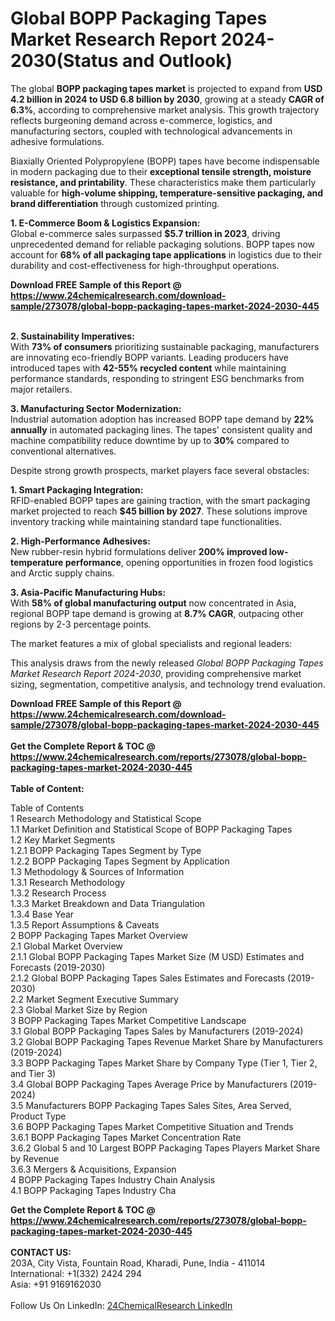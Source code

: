 <h1>Global BOPP Packaging Tapes Market Research Report 2024-2030(Status and Outlook)</h1><p>The global <strong>BOPP packaging tapes market</strong> is projected to expand from <strong>USD 4.2 billion in 2024 to USD 6.8 billion by 2030</strong>, growing at a steady <strong>CAGR of 6.3%</strong>, according to comprehensive market analysis. This growth trajectory reflects burgeoning demand across e-commerce, logistics, and manufacturing sectors, coupled with technological advancements in adhesive formulations.</p><p>Biaxially Oriented Polypropylene (BOPP) tapes have become indispensable in modern packaging due to their <strong>exceptional tensile strength, moisture resistance, and printability</strong>. These characteristics make them particularly valuable for <strong>high-volume shipping, temperature-sensitive packaging, and brand differentiation</strong> through customized printing.</p><p><strong>1. E-Commerce Boom &amp; Logistics Expansion:</strong><br>
Global e-commerce sales surpassed <strong>$5.7 trillion in 2023</strong>, driving unprecedented demand for reliable packaging solutions. BOPP tapes now account for <strong>68% of all packaging tape applications</strong> in logistics due to their durability and cost-effectiveness for high-throughput operations.</p><div><b>Download FREE Sample of this Report @ 
            <a href="https://www.24chemicalresearch.com/download-sample/273078/global-bopp-packaging-tapes-market-2024-2030-445">
            https://www.24chemicalresearch.com/download-sample/273078/global-bopp-packaging-tapes-market-2024-2030-445</a></b></div><br><p><strong>2. Sustainability Imperatives:</strong><br>
With <strong>73% of consumers</strong> prioritizing sustainable packaging, manufacturers are innovating eco-friendly BOPP variants. Leading producers have introduced tapes with <strong>42-55% recycled content</strong> while maintaining performance standards, responding to stringent ESG benchmarks from major retailers.</p><p><strong>3. Manufacturing Sector Modernization:</strong><br>
Industrial automation adoption has increased BOPP tape demand by <strong>22% annually</strong> in automated packaging lines. The tapes' consistent quality and machine compatibility reduce downtime by up to <strong>30%</strong> compared to conventional alternatives.</p><p>Despite strong growth prospects, market players face several obstacles:</p><p><strong>1. Smart Packaging Integration:</strong><br>
RFID-enabled BOPP tapes are gaining traction, with the smart packaging market projected to reach <strong>$45 billion by 2027</strong>. These solutions improve inventory tracking while maintaining standard tape functionalities.</p><p><strong>2. High-Performance Adhesives:</strong><br>
New rubber-resin hybrid formulations deliver <strong>200% improved low-temperature performance</strong>, opening opportunities in frozen food logistics and Arctic supply chains.</p><p><strong>3. Asia-Pacific Manufacturing Hubs:</strong><br>
With <strong>58% of global manufacturing output</strong> now concentrated in Asia, regional BOPP tape demand is growing at <strong>8.7% CAGR</strong>, outpacing other regions by 2-3 percentage points.</p><p>The market features a mix of global specialists and regional leaders:</p><p>This analysis draws from the newly released <em>Global BOPP Packaging Tapes Market Research Report 2024-2030</em>, providing comprehensive market sizing, segmentation, competitive analysis, and technology trend evaluation.</p><div><b>Download FREE Sample of this Report @ 
            <a href="https://www.24chemicalresearch.com/download-sample/273078/global-bopp-packaging-tapes-market-2024-2030-445">
            https://www.24chemicalresearch.com/download-sample/273078/global-bopp-packaging-tapes-market-2024-2030-445</a></b></div><br><div><b>Get the Complete Report & TOC @ 
            <a href="https://www.24chemicalresearch.com/reports/273078/global-bopp-packaging-tapes-market-2024-2030-445">
            https://www.24chemicalresearch.com/reports/273078/global-bopp-packaging-tapes-market-2024-2030-445</a></b></div><br>
            <b>Table of Content:</b><p>Table of Contents<br />
1 Research Methodology and Statistical Scope<br />
1.1 Market Definition and Statistical Scope of BOPP Packaging Tapes<br />
1.2 Key Market Segments<br />
1.2.1 BOPP Packaging Tapes Segment by Type<br />
1.2.2 BOPP Packaging Tapes Segment by Application<br />
1.3 Methodology & Sources of Information<br />
1.3.1 Research Methodology<br />
1.3.2 Research Process<br />
1.3.3 Market Breakdown and Data Triangulation<br />
1.3.4 Base Year<br />
1.3.5 Report Assumptions & Caveats<br />
2 BOPP Packaging Tapes Market Overview<br />
2.1 Global Market Overview<br />
2.1.1 Global BOPP Packaging Tapes Market Size (M USD) Estimates and Forecasts (2019-2030)<br />
2.1.2 Global BOPP Packaging Tapes Sales Estimates and Forecasts (2019-2030)<br />
2.2 Market Segment Executive Summary<br />
2.3 Global Market Size by Region<br />
3 BOPP Packaging Tapes Market Competitive Landscape<br />
3.1 Global BOPP Packaging Tapes Sales by Manufacturers (2019-2024)<br />
3.2 Global BOPP Packaging Tapes Revenue Market Share by Manufacturers (2019-2024)<br />
3.3 BOPP Packaging Tapes Market Share by Company Type (Tier 1, Tier 2, and Tier 3)<br />
3.4 Global BOPP Packaging Tapes Average Price by Manufacturers (2019-2024)<br />
3.5 Manufacturers BOPP Packaging Tapes Sales Sites, Area Served, Product Type<br />
3.6 BOPP Packaging Tapes Market Competitive Situation and Trends<br />
3.6.1 BOPP Packaging Tapes Market Concentration Rate<br />
3.6.2 Global 5 and 10 Largest BOPP Packaging Tapes Players Market Share by Revenue<br />
3.6.3 Mergers & Acquisitions, Expansion<br />
4 BOPP Packaging Tapes Industry Chain Analysis<br />
4.1 BOPP Packaging Tapes Industry Cha</p><div><b>Get the Complete Report & TOC @ 
            <a href="https://www.24chemicalresearch.com/reports/273078/global-bopp-packaging-tapes-market-2024-2030-445">
            https://www.24chemicalresearch.com/reports/273078/global-bopp-packaging-tapes-market-2024-2030-445</a></b></div><br><b>CONTACT US:</b><br>
            203A, City Vista, Fountain Road, Kharadi, Pune, India - 411014<br>
            International: +1(332) 2424 294<br>
            Asia: +91 9169162030 <br><br>
            Follow Us On LinkedIn: <a href="https://www.linkedin.com/company/24chemicalresearch/">24ChemicalResearch LinkedIn</a>